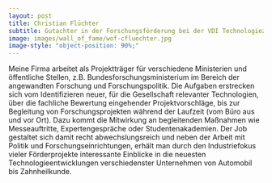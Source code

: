 ```yaml
---
layout: post
title: Christian Flüchter
subtitle: Gutachter in der Forschungsförderung bei der VDI Technologiezentrum GmbH in Düsseldorf
image: images/wall_of_fame/wof-cfluechter.jpg
image-style: "object-position: 90%;"
---
```


Meine Firma arbeitet als Projektträger für verschiedene Ministerien und öffentliche Stellen, 
z.B. Bundesforschungsministerium im Bereich der angewandten Forschung und Forschungspolitik. 
Die Aufgaben erstrecken sich vom Identifizieren neuer, für die Gesellschaft relevanter Technologien, 
über die fachliche Bewertung eingehender Projektvorschläge, bis zur Begleitung von Forschungsprojekten 
während der Laufzeit (vom Büro aus und vor Ort). 
Dazu kommt die Mitwirkung an begleitenden Maßnahmen wie Messeauftritte, Expertengespräche oder Studentenakademien. 
Der Job gestaltet sich damit recht abwechslungsreich und neben der Arbeit mit Politik und Forschungseinrichtungen, 
erhält man durch den Industriefokus vieler Förderprojekte interessante Einblicke in die neuesten 
Technologieentwicklungen verschiedenster Unternehmen von Automobil bis Zahnheilkunde.

